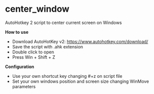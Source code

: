 # center_window
AutoHotkey 2 script to center current screen on Windows

**How to use**
- Download AutoHotKey v2: https://www.autohotkey.com/download/
- Save the script with .ahk extension
- Double click to open
- Press Win + Shift + Z

**Configuration**
- Use your own shortcut key changing #+z on script file
- Set your own windows position and screen size changing WinMove parameters
